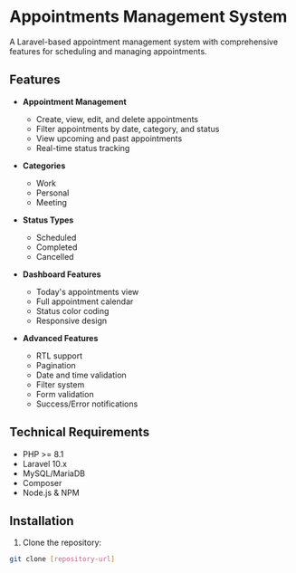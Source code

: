 # Appointments Management System

A Laravel-based appointment management system with comprehensive features for scheduling and managing appointments.

## Features

- **Appointment Management**
  - Create, view, edit, and delete appointments
  - Filter appointments by date, category, and status
  - View upcoming and past appointments
  - Real-time status tracking

- **Categories**
  - Work
  - Personal
  - Meeting

- **Status Types**
  - Scheduled
  - Completed
  - Cancelled

- **Dashboard Features**
  - Today's appointments view
  - Full appointment calendar
  - Status color coding
  - Responsive design

- **Advanced Features**
  - RTL support
  - Pagination
  - Date and time validation
  - Filter system
  - Form validation
  - Success/Error notifications

## Technical Requirements

- PHP >= 8.1
- Laravel 10.x
- MySQL/MariaDB
- Composer
- Node.js & NPM

## Installation

1. Clone the repository:
```bash
git clone [repository-url]
